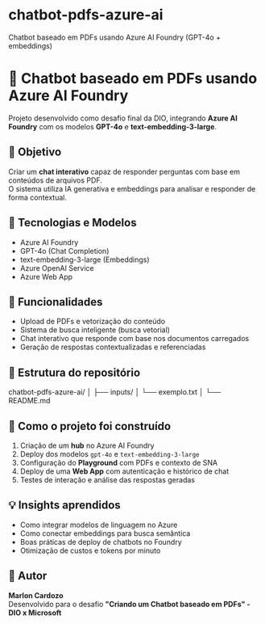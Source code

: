 # chatbot-pdfs-azure-ai
Chatbot baseado em PDFs usando Azure AI Foundry (GPT-4o + embeddings)

# 🤖 Chatbot baseado em PDFs usando Azure AI Foundry

Projeto desenvolvido como desafio final da DIO, integrando **Azure AI Foundry** com os modelos **GPT-4o** e **text-embedding-3-large**.

## 🎯 Objetivo
Criar um **chat interativo** capaz de responder perguntas com base em conteúdos de arquivos PDF.  
O sistema utiliza IA generativa e embeddings para analisar e responder de forma contextual.

## 🧩 Tecnologias e Modelos
- Azure AI Foundry  
- GPT-4o (Chat Completion)  
- text-embedding-3-large (Embeddings)  
- Azure OpenAI Service  
- Azure Web App  

## 🧠 Funcionalidades
- Upload de PDFs e vetorização do conteúdo  
- Sistema de busca inteligente (busca vetorial)  
- Chat interativo que responde com base nos documentos carregados  
- Geração de respostas contextualizadas e referenciadas  

## 📁 Estrutura do repositório
chatbot-pdfs-azure-ai/
│
├── inputs/
│ └── exemplo.txt
│
└── README.md


## 🚀 Como o projeto foi construído
1. Criação de um **hub** no Azure AI Foundry  
2. Deploy dos modelos `gpt-4o` e `text-embedding-3-large`  
3. Configuração do **Playground** com PDFs e contexto de SNA  
4. Deploy de uma **Web App** com autenticação e histórico de chat  
5. Testes de interação e análise das respostas geradas  

## 💡 Insights aprendidos
- Como integrar modelos de linguagem no Azure  
- Como conectar embeddings para busca semântica  
- Boas práticas de deploy de chatbots no Foundry  
- Otimização de custos e tokens por minuto  

## 🧾 Autor
**Marlon Cardozo**  
Desenvolvido para o desafio **"Criando um Chatbot baseado em PDFs" - DIO x Microsoft**
